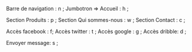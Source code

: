 Barre de navigation : n ; 
Jumbotron => Accueil : h ;

Section Produits : p ;
Section Qui sommes-nous : w ;
Section Contact : c ;


Accès facebook : f;
Accès twitter : t ;
Accès google : g ;
Accès dribble: d ;

Envoyer message: s ;